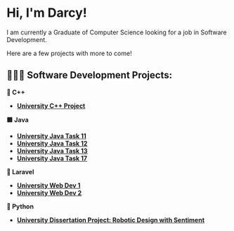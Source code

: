 <h1>Hi, I'm Darcy! </h1>
I am currently a Graduate of Computer Science looking for a job in Software Development.

Here are a few projects with more to come!

<h2>👩🏽‍💻 Software Development Projects:</h2>

<b>📄 C++<b>
- [University C++ Project](https://github.com/darcy-crabtree/university-dungeon-game)

<b>🟥 Java<b>
- [University Java Task 11](https://github.com/darcy-crabtree/university-java-portfolio-11)
- [University Java Task 12](https://github.com/darcy-crabtree/university-java-portfolio-12)
- [University Java Task 13](https://github.com/darcy-crabtree/university-java-portfolio-13)
- [University Java Task 17](https://github.com/darcy-crabtree/university-java-portfolio-17)

<b>🐘 Laravel<b>
- [University Web Dev 1](https://github.com/darcy-crabtree/university-web-dev-1)
- [University Web Dev 2](https://github.com/darcy-crabtree/university-web-dev-2)

<b>🐍 Python<b>
- [University Dissertation Project: Robotic Design with Sentiment](https://github.com/darcy-crabtree/university-disseration-project)

<!--
## Hi there 👋
**darcy-crabtree/darcy-crabtree** is a ✨ _special_ ✨ repository because its `README.md` (this file) appears on your GitHub profile.

Here are some ideas to get you started:

- 🔭 I’m currently working on ...
- 🌱 I’m currently learning ...
- 👯 I’m looking to collaborate on ...
- 🤔 I’m looking for help with ...
- 💬 Ask me about ...
- 📫 How to reach me: ...
- 😄 Pronouns: ...
- ⚡ Fun fact: ...
-->
